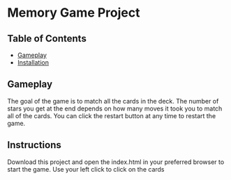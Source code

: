 # Memory Game Project

## Table of Contents

* [Gameplay](#gameplay)
* [Installation](#instructions)

## Gameplay
The goal of the game is to match all the cards in the deck. The number of stars you get at the end
depends on how many moves it took you to match all of the cards. You can click the restart button at
any time to restart the game. 

## Instructions
Download this project and open the index.html in your preferred browser to start the game. 
Use your left click to click on the cards

